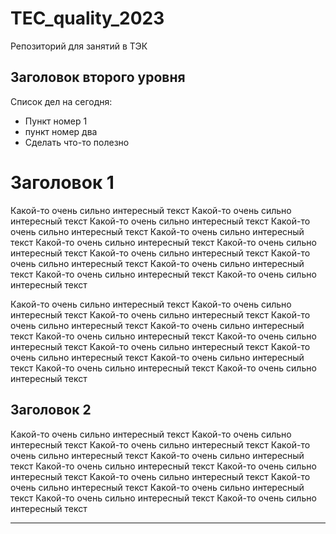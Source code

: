 # TEC_quality_2023

Репозиторий для занятий в ТЭК

## Заголовок второго уровня

Список дел на сегодня:

  * Пункт номер 1
  * пункт номер два
  * Сделать что-то полезно


Заголовок 1
===========

Какой-то очень сильно интересный текст Какой-то очень сильно интересный текст Какой-то очень сильно интересный текст Какой-то очень сильно интересный текст Какой-то очень сильно интересный текст Какой-то очень сильно интересный текст Какой-то очень сильно интересный текст Какой-то очень сильно интересный текст Какой-то очень сильно интересный текст Какой-то очень сильно интересный текст Какой-то очень сильно интересный текст Какой-то очень сильно интересный текст 

Какой-то очень сильно интересный текст Какой-то очень сильно интересный текст Какой-то очень сильно интересный текст Какой-то очень сильно интересный текст Какой-то очень сильно интересный текст Какой-то очень сильно интересный текст Какой-то очень сильно интересный текст Какой-то очень сильно интересный текст Какой-то очень сильно интересный текст Какой-то очень сильно интересный текст Какой-то очень сильно интересный текст Какой-то очень сильно интересный текст 

Заголовок 2
-----------

Какой-то очень сильно интересный текст Какой-то очень сильно интересный текст Какой-то очень сильно интересный текст Какой-то очень сильно интересный текст Какой-то очень сильно интересный текст Какой-то очень сильно интересный текст Какой-то очень сильно интересный текст Какой-то очень сильно интересный текст Какой-то очень сильно интересный текст Какой-то очень сильно интересный текст Какой-то очень сильно интересный текст Какой-то очень сильно интересный текст 

---
